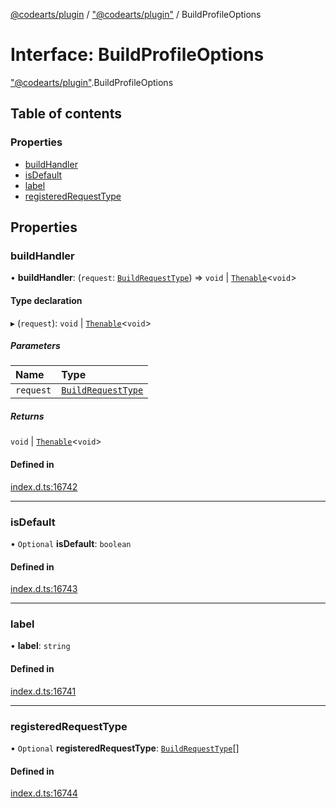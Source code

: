 [@codearts/plugin](../README.md) / ["@codearts/plugin"](../modules/_codearts_plugin_.md) / BuildProfileOptions

# Interface: BuildProfileOptions

["@codearts/plugin"](../modules/_codearts_plugin_.md).BuildProfileOptions

## Table of contents

### Properties

- [buildHandler](codearts_plugin_.BuildProfileOptions.md#buildhandler)
- [isDefault](codearts_plugin_.BuildProfileOptions.md#isdefault)
- [label](codearts_plugin_.BuildProfileOptions.md#label)
- [registeredRequestType](codearts_plugin_.BuildProfileOptions.md#registeredrequesttype)

## Properties

### buildHandler

• **buildHandler**: (`request`: [`BuildRequestType`](../enums/codearts_plugin_.BuildRequestType.md)) => `void` \| [`Thenable`](Thenable.md)<`void`\>

#### Type declaration

▸ (`request`): `void` \| [`Thenable`](Thenable.md)<`void`\>

##### Parameters

| Name | Type |
| :------ | :------ |
| `request` | [`BuildRequestType`](../enums/codearts_plugin_.BuildRequestType.md) |

##### Returns

`void` \| [`Thenable`](Thenable.md)<`void`\>

#### Defined in

[index.d.ts:16742](https://github.com/huaweicloud/cloudide-plugin-api/blob/03b481c/index.d.ts#L16742)

___

### isDefault

• `Optional` **isDefault**: `boolean`

#### Defined in

[index.d.ts:16743](https://github.com/huaweicloud/cloudide-plugin-api/blob/03b481c/index.d.ts#L16743)

___

### label

• **label**: `string`

#### Defined in

[index.d.ts:16741](https://github.com/huaweicloud/cloudide-plugin-api/blob/03b481c/index.d.ts#L16741)

___

### registeredRequestType

• `Optional` **registeredRequestType**: [`BuildRequestType`](../enums/codearts_plugin_.BuildRequestType.md)[]

#### Defined in

[index.d.ts:16744](https://github.com/huaweicloud/cloudide-plugin-api/blob/03b481c/index.d.ts#L16744)
